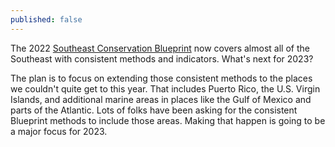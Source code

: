 ```yaml
---
published: false
---
```

The 2022 [Southeast Conservation Blueprint](https://secassoutheast.org/blueprint) now covers almost all of the Southeast with consistent methods and indicators. What's next for 2023? 

The plan is to focus on extending those consistent methods to the places we couldn't quite get to this year. That includes Puerto Rico, the U.S. Virgin Islands, and additional marine areas in places like the Gulf of Mexico and parts of the Atlantic. Lots of folks have been asking for the consistent Blueprint methods to include those areas. Making that happen is going to be a major focus for 2023.
